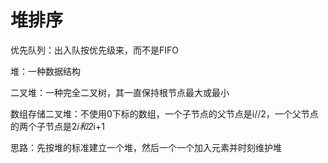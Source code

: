# 堆排序

优先队列：出入队按优先级来，而不是FIFO

堆：一种数据结构

二叉堆：一种完全二叉树，其一直保持根节点最大或最小

数组存储二叉堆：不使用0下标的数组，一个子节点的父节点是i//2，一个父节点的两个子节点是2*i和2*i+1

思路：先按堆的标准建立一个堆，然后一个一个加入元素并时刻维护堆